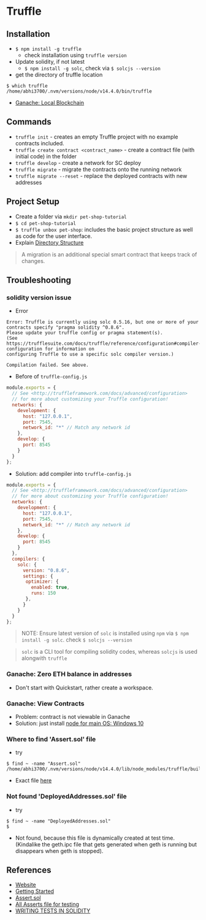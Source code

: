 # Truffle

## Installation
* `$ npm install -g truffle`
	- check installation using `truffle version`
* Update solidity, if not latest
	- `$ npm install -g solc`, check via `$ solcjs --version`
* get the directory of truffle location
```console
$ which truffle
/home/abhi3700/.nvm/versions/node/v14.4.0/bin/truffle
```
* [Ganache: Local Blockchain](https://www.trufflesuite.com/ganache)

## Commands
* `truffle init` - creates an empty Truffle project with no example contracts included.
* `truffle create contract <contract_name>` - create a contract file (with initial code) in the folder
* `truffle develop` - create a network for SC deploy
* `truffle migrate` - migrate the contracts onto the running network
* `truffle migrate --reset` - replace the deployed contracts with new addresses


## Project Setup
* Create a folder via `mkdir pet-shop-tutorial`
* `$ cd pet-shop-tutorial`
* `$ truffle unbox pet-shop`: includes the basic project structure as well as code for the user interface.
* Explain [Directory Structure](https://www.trufflesuite.com/tutorial#directory-structure)

> A migration is an additional special smart contract that keeps track of changes.

## Troubleshooting
### solidity version issue
* Error
```console
Error: Truffle is currently using solc 0.5.16, but one or more of your contracts specify "pragma solidity ^0.8.6".
Please update your truffle config or pragma statement(s).
(See https://trufflesuite.com/docs/truffle/reference/configuration#compiler-configuration for information on
configuring Truffle to use a specific solc compiler version.)

Compilation failed. See above.
```
* Before of `truffle-config.js`
```js
module.exports = {
  // See <http://truffleframework.com/docs/advanced/configuration>
  // for more about customizing your Truffle configuration!
  networks: {
    development: {
      host: "127.0.0.1",
      port: 7545,
      network_id: "*" // Match any network id
    },
    develop: {
      port: 8545
    }
  }
};
```
* Solution: add compiler into `truffle-config.js`
```js
module.exports = {
  // See <http://truffleframework.com/docs/advanced/configuration>
  // for more about customizing your Truffle configuration!
  networks: {
    development: {
      host: "127.0.0.1",
      port: 7545,
      network_id: "*" // Match any network id
    },
    develop: {
      port: 8545
    }
  },
  compilers: {
    solc: {
      version: "0.8.6",
      settings: {
       optimizer: {
         enabled: true,
         runs: 150
       },
      }
    }
  }
};
```

> NOTE: Ensure latest version of `solc` is installed using `npm` via `$ npm install -g solc`. check `$ solcjs --version`

> `solc` is a CLI tool for compiling solidity codes, whereas `solcjs` is used alongwith `truffle` 

### Ganache: Zero ETH balance in addresses
* Don't start with Quickstart, rather create a workspace.

### Ganache: View Contracts
* Problem: contract is not viewable in Ganache 
* Solution: just install [node for main OS: Windows 10](https://nodejs.org/en/download/)

### Where to find 'Assert.sol' file
* try
```console
$ find ~ -name "Assert.sol"
/home/abhi3700/.nvm/versions/node/v14.4.0/lib/node_modules/truffle/build/Assert.sol
```
* Exact file [here](https://github.com/trufflesuite/truffle/blob/develop/packages/resolver/solidity/Assert.sol)

### Not found 'DeployedAddresses.sol' file
* try
```console
$ find ~ -name "DeployedAddresses.sol"
$
```
* Not found, because this file is dynamically created at test time. (Kindalike the geth.ipc file that gets generated when geth is running but disappears when geth is stopped).

## References
* [Website](https://www.trufflesuite.com/)
* [Getting Started](https://www.trufflesuite.com/tutorial)
* [Assert.sol](https://github.com/trufflesuite/truffle/blob/develop/packages/resolver/solidity/Assert.sol)
* [All Asserts file for testing](https://github.com/trufflesuite/truffle/tree/develop/packages/resolver/solidity)
* [WRITING TESTS IN SOLIDITY](https://www.trufflesuite.com/docs/truffle/testing/writing-tests-in-solidity)
